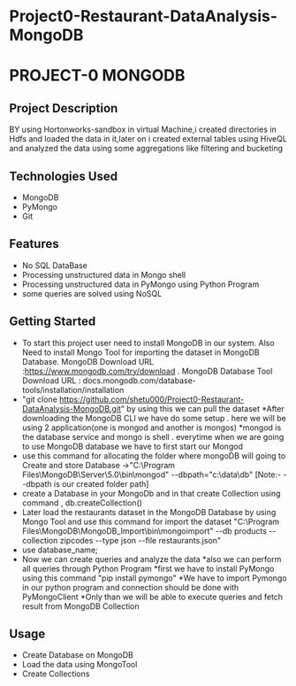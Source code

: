 # Project0-Restaurant-DataAnalysis-MongoDB
# PROJECT-0 MONGODB
## Project Description
BY using Hortonworks-sandbox in virtual Machine,i created directories in Hdfs and loaded the data in it,later on i created external tables using HiveQL and
analyzed the data using some aggregations like filtering and bucketing
## Technologies Used
* MongoDB
* PyMongo
* Git
## Features
* No SQL DataBase
* Processing unstructured data in Mongo shell
* Processing unstructured data in PyMongo using Python Program
* some queries are solved using NoSQL

## Getting Started
* To start this project user need to install MongoDB in our system. Also Need to install Mongo Tool for importing the dataset in MongoDB Database. MongoDB Download URL :https://www.mongodb.com/try/download . MongoDB Database Tool Download URL : docs.mongodb.com/database-tools/installation/installation
* "git clone https://github.com/shetu000/Project0-Restaurant-DataAnalysis-MongoDB.git" by using this we can pull the dataset 
*After downloading the MongoDB CLI we have do some setup . here we will be using 2 application(one is mongod and another is mongos)
*mongod is the database service and mongo is shell . everytime when we are going to use MongoDB database we have to first start our Mongod
* use this command for allocating the folder where mongoDB will going to Create and store Database ->"C:\Program Files\MongoDB\Server\5.0\bin\mongod" --dbpath="c:\data\db" [Note:- --dbpath is our created folder path]
* create a Database in your MongoDb and in that create Collection using command <create DatabaseName> , db.createCollection()
* Later load the restaurants dataset in the MongoDB Database by using Mongo Tool and use this command for import the dataset "C:\Program Files\MongoDB\MongoDB_Import\bin\mongoimport" --db products --collection zipcodes --type json --file restaurants.json"
* use database_name;
* Now we can create queries and analyze the data
*also we can perform all queries through Python Program 
*first we have to install PyMongo using this command "pip install pymongo"
*We have to import Pymongo in our python program and connection should be done with PyMongoClient
*Only than we will be able to execute queries and fetch result from MongoDB Collection
## Usage
* Create Database on MongoDB 
* Load the data using MongoTool
* Create Collections


